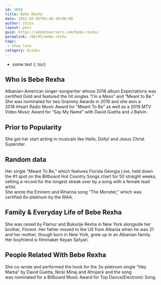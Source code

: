```yaml
---
id: 1058
title: Bebe Rexha
date: 2012-04-05T03:48:30+00:00
author: chito
layout: post
guid: https://ukdataservers.com/bebe-rexha/
permalink: /04/05/bebe-rexha
tags:
 - show love
category: Guides
---
```


* some text
{: toc}


## Who is  Bebe Rexha
                  
                  
                  
Albanian-American singer-songwriter whose 2018 album Expectations was certified Gold and featured the hit singles &#8220;I&#8217;m a Mess&#8221; and &#8220;Meant to Be.&#8221; She was nominated for two Grammy Awards in 2019 and she won a 2018 iHeart Radio Music Award for &#8220;Meant To Be&#8221; as well as a 2019 MTV Video Music Award for &#8220;Say My Name&#8221; with David Guetta and J Balvin. 
                  
                
                
                
## Prior to Popularity 
                  
                  
                  
She got her start acting in musicals like Hello, Dolly! and Jesus Christ Superstar.  
                  
                
                
                
## Random data 
                  
                  
                  
Her single &#8220;Meant To Be,&#8221; which features Florida Georgia Line, held down the #1 spot on the Billboard Hot Country Songs chart for 50 straight weeks, setting a record for the longest streak ever by a song with a female lead artist.<br /> She wrote the Eminem and Rihanna song &#8220;The Monster,&#8221; which was certified 6x-platinum by the RIAA. 
                  
                
                
                
## Family & Everyday Life of Bebe Rexha
                  
                  
                  
She was raised by Flamur and Bukurije Rexha in New York alongside her brother, Florent. Her father moved to the US from Albania when he was 21 and her mother, though born in New York, grew up in an Albanian family. Her boyfriend is filmmaker Keyan Safyari.
                  
                
                
                
## People Related With  Bebe Rexha
                  
                  
                  
She co-wrote and performed the hook for the 3x-platinum single &#8220;Hey Mama&#8221; by David Guetta, Nicki Minaj and Afrojack and the song was nominated for a Billboard Music Award for Top Dance/Electronic Song. 
                  
                
              
            
          
          
          
    
    
  

